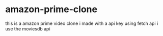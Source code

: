 # amazon-prime-clone
this is a amazon prime video clone 
i made with a api key using fetch api
i use the moviesdb api
